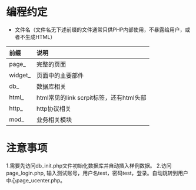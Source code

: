 # 编程约定

* 文件名（文件名无下述前缀的文件通常只供PHP内部使用，不暴露给用户，或者不生成HTML）

|前缀     |说明|
|:----   |:------------|
|page_   |完整的页面|
|widget_ |页面中的主要部件|
|db_     |数据库相关|
|html_   |html常见的link scrpit标签，还有html头部|
|http_   |http协议相关|
|mod_    |业务相关模块|

# 注意事项
1.需要先访问db_init.php文件初始化数据库并自动插入样例数据。
2.访问page_login.php, 输入测试账号，用户名test，密码test，登录。自动跳转到用户中心page_ucenter.php。
